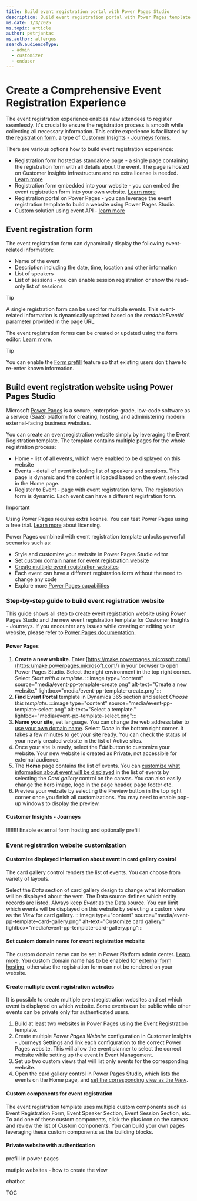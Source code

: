 ```yaml
---
title: Build event registration portal with Power Pages Studio
description: Build event registration portal with Power Pages template designed for Customer Insights - Journeys Event Management
ms.date: 1/3/2025
ms.topic: article
author: petrjantac
ms.author: alfergus
search.audienceType: 
  - admin
  - customizer
  - enduser
---
```


# Create a Comprehensive Event Registration Experience

The event registration experience enables new attendees to register seamlessly. It's crucial to ensure the registration process is smooth while collecting all necessary information. This entire experience is facilitated by the [registration form](event-portal-template.md#event-registration-form), a type of [Customer Insights - Journeys forms](real-time-marketing-form-overview.md).

There are various options how to build event registration experience:

- Registration form hosted as standalone page - a single page containing the registration form with all details about the event. The page is hosted on Customer Insights infrastructure and no extra license is needed. [Learn more](real-time-marketing-form-create.md#publish-your-form)
- Registration form embedded into your website - you can embed the event registration form into your own website. [Learn more](real-time-marketing-form-create.md#publish-your-form)
- Registration portal on Power Pages - you can leverage the event registration template to build a website using Power Pages Studio.
- Custom solution using event API - [learn more](developer/using-rtm-events-api.md)

## Event registration form

The event registration form can dynamically display the following event-related information:

- Name of the event
- Description including the date, time, location and other information
- List of speakers
- List of sessions - you can enable session registration or show the read-only list of sessions

> [!TIP]
> A single registration form can be used for multiple events. This event-related information is dynamically updated based on the *readableEventId* parameter provided in the page URL.

The event registration forms can be created or updated using the form editor. [Learn more](real-time-marketing-form-create.md).

> [!TIP]
> You can enable the [Form prefill](real-time-marketing-form-prefill.md) feature so that existing users don't have to re-enter known information.

## Build event registration website using Power Pages Studio

Microsoft [Power Pages](https://learn.microsoft.com/power-pages/introduction) is a secure, enterprise-grade, low-code software as a service (SaaS) platform for creating, hosting, and administering modern external-facing business websites.

You can create an event registration website simply by leveraging the Event Registration template. The template contains multiple pages for the whole registration process:

- Home - list of all events, which were enabled to be displayed on this website
- Events - detail of event including list of speakers and sessions. This page is dynamic and the content is loaded based on the event selected in the Home page.
- Register to Event - page with event registration form. The registration form is dynamic. Each event can have a different registration form.

> [!IMPORTANT]
> Using Power Pages requires extra license. You can test Power Pages using a free trial. [Learn more](https://learn.microsoft.com/power-pages/go-live/assign-licensing) about licensing.

Power Pages combined with event registration template unlocks powerful scenarios such as:

- Style and customize your website in Power Pages Studio editor
- [Set custom domain name for event registration website](#set-custom-domain-name-for-event-registration-website)
- [Create multiple event registration websites](#create-multiple-event-registration-websites)
- Each event can have a different registration form without the need to change any code
- Explore more [Power Pages capabilities](https://learn.microsoft.com/power-pages/capabilities)

### Step-by-step guide to build event registration website

This guide shows all step to create event registration website using Power Pages Studio and the new event registration template for Customer Insights - Journeys. If you encounter any issues while creating or editing your website, please refer to [Power Pages documentation](https://learn.microsoft.com/power-pages/introduction).

#### Power Pages

1. **Create a new website**. Enter [https://make.powerpages.microsoft.com/](https://make.powerpages.microsoft.com/) in your browser to open Power Pages Studio. Select the right environment in the top right corner. Select *Start with a template*.
    :::image type="content" source="media/event-pp-template-create.png" alt-text="Create a new website." lightbox="media/event-pp-template-create.png":::
1. **Find Event Portal** template in Dynamics 365 section and select *Choose this template*.
    :::image type="content" source="media/event-pp-template-select.png" alt-text="Select a template." lightbox="media/event-pp-template-select.png":::
1. **Name your site**, set language. You can change the web address later to [use your own domain name](#set-custom-domain-name-for-event-registration-website). Select *Done* in the bottom right corner. It takes a few minutes to get your site ready. You can check the status of your newly created website in the list of Active sites.
1. Once your site is ready, select the *Edit* button to customize your website. Your new website is created as Private, not accessible for external audience.
1. The **Home** page contains the list of events. You can [customize what information about event will be displayed](#customize-displayed-information-about-event-in-card-gallery-control) in the list of events by selecting the *Card gallery* control on the canvas. You can also easily change the hero image, logo in the page header, page footer etc.
1. Preview your website by selecting the Preview button in the top right corner once you finish all customizations. You may need to enable pop-up windows to display the preview.

#### Customer Insights - Journeys




!!!!!!!! Enable external form hosting and optionally prefill

### Event registration website customization

#### Customize displayed information about event in card gallery control

The card gallery control renders the list of events. You can choose from variety of layouts.

Select the *Data* section of card gallery design to change what information will be displayed about the vent. The Data source defines which entity records are listed. Always keep *Event* as the Data source. You can limit which events will be displayed on this website by selecting a custom view as the *View* for card gallery.
:::image type="content" source="media/event-pp-template-card-gallery.png" alt-text="Customize card gallery." lightbox="media/event-pp-template-card-gallery.png":::

#### Set custom domain name for event registration website

The custom domain name can be set in Power Platform admin center. [Learn more](https://learn.microsoft.com/power-pages/admin/add-custom-domain). You custom domain name has to be enabled for [external form hosting](domain-authentication.md), otherwise the registration form can not be rendered on your website.

#### Create multiple event registration websites

It is possible to create multiple event registration websites and set which event is displayed on which website. Some events can be public while other events can be private only for authenticated users.

1. Build at least two websites in Power Pages using the Event Registration template.
1. Create multiple *Power Pages Website* configuration in Customer Insights - Journeys Settings and link each configuration to the correct Power Pages website. This will allow the event planner to select the correct website while setting up the event in Event Management.
1. Set up two custom views that will list only events for the corresponding website.
1. Open the card gallery control in Power Pages Studio, which lists the events on the Home page, and [set the corresponding view as the *View*](#customize-displayed-information-about-event-in-card-gallery-control).

#### Custom components for event registration

The event registration template uses multiple custom components such as Event Registration Form, Event Speaker Section, Event Session Section, etc. To add one of these custom components, click the plus icon on the canvas and review the list of Custom components. You can build your own pages leveraging these custom components as the building blocks.

#### Private website with authentication


prefill in power pages

mutiple websites - how to create the view

chatbot

TOC
